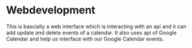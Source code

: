 # Webdevelopment

This is bascially a web interface which is interacting with an api and it can add update and delete events of a calendar.
It also uses api of Google Calendar and help us interface with our Google Calendar events.
